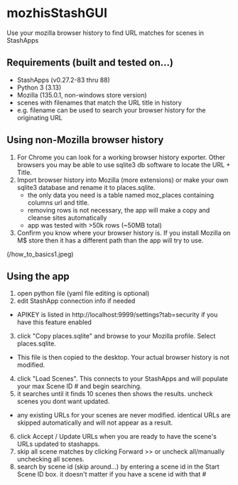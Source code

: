 # mozhisStashGUI
Use your mozilla browser history to find URL matches for scenes in StashApps
## Requirements (built and tested on...)
- StashApps (v0.27.2-83 thru 88)
- Python 3 (3.13)
- Mozilla (135.0.1, non-windows store version)
- scenes with filenames that match the URL title in history
 - e.g. filename can be used to search your browser history for the originating URL

## Using non-Mozilla browser history
1. For Chrome you can look for a working browser history exporter. Other browsers you may be able to use sqlite3 db software to locate the URL + Title.
2. Import browser history into Mozilla (more extensions) or make your own sqlite3 database and rename it to places.sqlite.
   - the only data you need is a table named moz_places containing columns url and title.
   - removing rows is not necessary, the app will make a copy and cleanse sites automatically
   - app was tested with >50k rows (~50MB total)
3. Confirm you know where your browser history is. If you install Mozilla on M$ store then it has a different path than the app will try to use.

(/how_to_basics1.jpeg)
## Using the app
1. open python file (yaml file editing is optional)
2. edit StashApp connection info if needed
  - APIKEY is listed in http://localhost:9999/settings?tab=security if you have this feature enabled
3. click "Copy places.sqlite" and browse to your Mozilla profile. Select places.sqlite.
  - This file is then copied to the desktop. Your actual browser history is not modified.
4. click "Load Scenes". This connects to your StashApps and will populate your max Scene ID # and begin searching.
5. it searches until it finds 10 scenes then shows the results. uncheck scenes you dont want updated. 
  - any existing URLs for your scenes are never modified. identical URLs are skipped automatically and will not appear as a result.
6. click Accept / Update URLs when you are ready to have the scene's URLs updated to stashapps.
7. skip all scene matches by clicking Forward >> or uncheck all/manually unchecking all scenes.
8. search by scene id (skip around...) by entering a scene id in the Start Scene ID box. it doesn't matter if you have a scene id with that #
